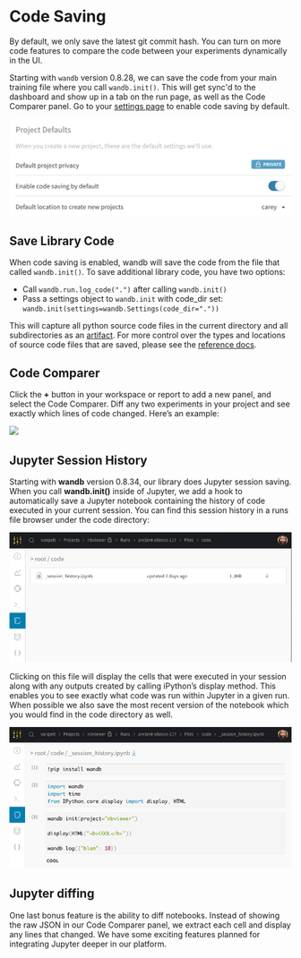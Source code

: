 # Code Saving

By default, we only save the latest git commit hash. You can turn on more code features to compare the code between your experiments dynamically in the UI.

Starting with `wandb` version 0.8.28, we can save the code from your main training file where you call `wandb.init()`. This will get sync'd to the dashboard and show up in a tab on the run page, as well as the Code Comparer panel. Go to your [settings page](https://app.wandb.ai/settings) to enable code saving by default.

![Here's what your account settings look like. You can save code by default.](<../../../../.gitbook/assets/Screen Shot 2020-05-12 at 12.28.40 PM.png>)

## Save Library Code

When code saving is enabled, wandb will save the code from the file that called `wandb.init()`. To save additional library code, you have two options:

* Call `wandb.run.log_code(".")` after calling `wandb.init()`
* Pass a settings object to `wandb.init` with code\_dir set: `wandb.init(settings=wandb.Settings(code_dir="."))`

This will capture all python source code files in the current directory and all subdirectories as an [artifact](https://docs.wandb.ai/ref/python/artifact). For more control over the types and locations of source code files that are saved, please see the [reference docs](https://docs.wandb.ai/ref/python/run#log\_code).

## Code Comparer

Click the **+** button in your workspace or report to add a new panel, and select the Code Comparer. Diff any two experiments in your project and see exactly which lines of code changed. Here’s an example:

![](../../../../.gitbook/assets/cc1.png)

## Jupyter Session History

Starting with **wandb** version 0.8.34, our library does Jupyter session saving. When you call **wandb.init()** inside of Jupyter, we add a hook to automatically save a Jupyter notebook containing the history of code executed in your current session. You can find this session history in a runs file browser under the code directory:

![](<../../../../.gitbook/assets/cc2 (4) (1) (3) (1) (1) (1) (1) (1) (1) (1) (1) (1) (1) (1) (1) (1) (1) (3) (1) (3) (1) (1) (1) (1) (1) (1) (1) (3) (1) (1) (1) (1) (3) (1) (1) (1) (1) (1) (1) (1) (1) (1) (3) (1) (1) (1) (1) (1) (1) (1) (1) (1) (1) (1) (1) (1) (1) (1) (1) (1) (3  (1).png>)

Clicking on this file will display the cells that were executed in your session along with any outputs created by calling iPython’s display method. This enables you to see exactly what code was run within Jupyter in a given run. When possible we also save the most recent version of the notebook which you would find in the code directory as well.

![](<../../../../.gitbook/assets/cc3 (3) (3) (1) (3) (1) (1) (1) (1) (1) (1) (1) (1) (1) (6) (1) (3) (1) (1) (1) (1) (1) (1) (1) (1) (1) (1) (1) (1) (1) (1) (1) (1) (1) (1) (1) (1) (1) (1) (1) (1) (1) (1) (1) (2) (1) (1) (1) (1) (1).png>)

## Jupyter diffing

One last bonus feature is the ability to diff notebooks. Instead of showing the raw JSON in our Code Comparer panel, we extract each cell and display any lines that changed. We have some exciting features planned for integrating Jupyter deeper in our platform.

